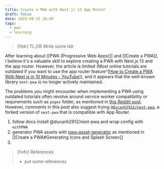```yaml
---
title: Create a PWA with Next.js 13 App Router
draft: false
date: 2023-09-15 16:49
tags:
  - pwa
  - learning
---
```


> [!tldr] TL;DR
> Write some tldr

After learning about [[PWA (Progressive Web Apps)]] and [[Create a PWA]], I believe it's a valuable skill to explore creating a PWA with Next.js 13 and the app router. However, the article is limited (Most online tutorials are outdated if you want to use the app router feature^[[How to Create a PWA With Next.js in 10 Minutes - YouTube](https://www.youtube.com/watch?v=ARNN_zmrwcw)]), and it appears that the well-known library `next-pwa` is no longer actively maintained.

The problems you might encounter when implementing a PWA using outdated tutorials often revolve around service worker compatibility or requirements such as `pages` folder, as mentioned in [this Reddit post](https://www.reddit.com/r/nextjs/comments/16guio3/does_anyone_know_of_a_good_guide_to_setting_up_a/). However, comments in this post also suggest trying [`@ducanh2912/next-pwa`](https://github.com/DuCanhGH/next-pwa), a forked version of `next-pwa` that is compatible with App Router.

1. follow docs install @ducanh2912/next-pwa and wrap config with `withPWA`
2. generator PWA assets with [pwa-asset-generator](https://github.com/elegantapp/pwa-asset-generator) as mentioned in [[Create a PWA#Generating Icons and Splash Screen]]
3. 





> [!info] References
> - put some references
